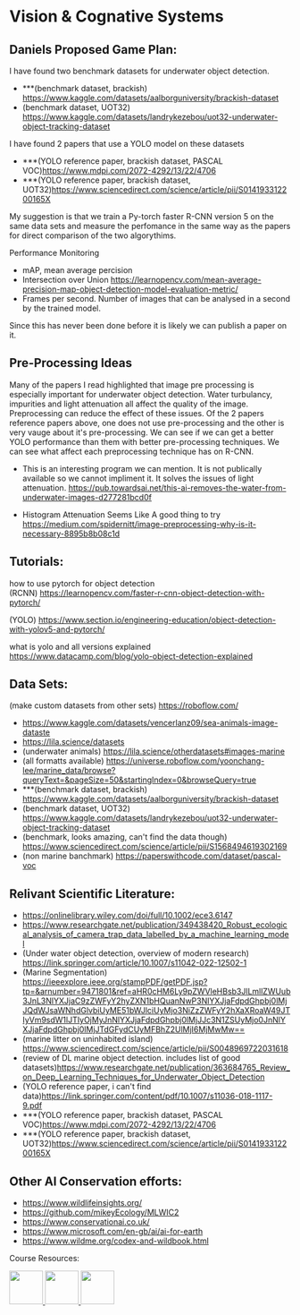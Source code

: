 # Vision & Cognative Systems

## Daniels Proposed Game Plan:
I have found two benchmark datasets for underwater object detection.
 - ***(benchmark dataset, brackish) https://www.kaggle.com/datasets/aalborguniversity/brackish-dataset
 - (benchmark dataset, UOT32) https://www.kaggle.com/datasets/landrykezebou/uot32-underwater-object-tracking-dataset  

I have found 2 papers that use a YOLO model on these datasets
 - ***(YOLO reference paper, brackish dataset, PASCAL VOC)https://www.mdpi.com/2072-4292/13/22/4706
 - ***(YOLO reference paper, brackish dataset, UOT32)https://www.sciencedirect.com/science/article/pii/S014193312200165X

My suggestion is that we train a Py-torch faster R-CNN version 5 on the same data sets and measure the perfomance in the same way as the papers for direct comparison of the two algorythims.

Performance Monitoring  
 - mAP, mean average percision
 - Intersection over Union
 https://learnopencv.com/mean-average-precision-map-object-detection-model-evaluation-metric/
 - Frames per second. Number of images that can be analysed in a second by the trained model.

Since this has never been done before it is likely we can publish a paper on it.


## Pre-Processing Ideas  
Many of the papers I read highlighted that image pre processing is especially important for underwater object detection. Water turbulancy, impurities and light attenuation all affect the quality of the image. Preprocessing can reduce the effect of these issues. Of the 2 papers reference papers above, one does not use pre-processing and the other is very vauge about it's pre-processing. We can see if we can get a better YOLO performance than them with better pre-processing techniques. We can see what affect each preprocessing technique has on R-CNN. 

- This is an interesting program we can mention. It is not publically available so we cannot impliment it. It solves the issues of light attenuation. 
https://pub.towardsai.net/this-ai-removes-the-water-from-underwater-images-d277281bcd0f

- Histogram Attenuation Seems Like A good thing to try
https://medium.com/spidernitt/image-preprocessing-why-is-it-necessary-8895b8b08c1d

## Tutorials:
how to use pytorch for object detection   
(RCNN)
https://learnopencv.com/faster-r-cnn-object-detection-with-pytorch/

(YOLO)
https://www.section.io/engineering-education/object-detection-with-yolov5-and-pytorch/

what is yolo and all versions explained
https://www.datacamp.com/blog/yolo-object-detection-explained

## Data Sets:  
(make custom datasets from other sets) https://roboflow.com/
 - https://www.kaggle.com/datasets/vencerlanz09/sea-animals-image-dataste
 - https://lila.science/datasets
 - (underwater animals) https://lila.science/otherdatasets#images-marine
 - (all formatts available) https://universe.roboflow.com/yoonchang-lee/marine_data/browse?queryText=&pageSize=50&startingIndex=0&browseQuery=true
 - ***(benchmark dataset, brackish) https://www.kaggle.com/datasets/aalborguniversity/brackish-dataset
 - (benchmark dataset, UOT32) https://www.kaggle.com/datasets/landrykezebou/uot32-underwater-object-tracking-dataset
 - (benchmark, looks amazing, can't find the data though) https://www.sciencedirect.com/science/article/pii/S1568494619302169
 - (non marine banchmark) https://paperswithcode.com/dataset/pascal-voc

## Relivant Scientific Literature:
 - https://onlinelibrary.wiley.com/doi/full/10.1002/ece3.6147
 - https://www.researchgate.net/publication/349438420_Robust_ecological_analysis_of_camera_trap_data_labelled_by_a_machine_learning_model
 - (Under water object detection, overview of modern research) https://link.springer.com/article/10.1007/s11042-022-12502-1
 - (Marine Segmentation) https://ieeexplore.ieee.org/stampPDF/getPDF.jsp?tp=&arnumber=9471801&ref=aHR0cHM6Ly9pZWVleHBsb3JlLmllZWUub3JnL3NlYXJjaC9zZWFyY2hyZXN1bHQuanNwP3NlYXJjaFdpdGhpbj0lMjJQdWJsaWNhdGlvbiUyME51bWJlciUyMjo3NiZzZWFyY2hXaXRoaW49JTIyVm9sdW1lJTIyOjMyJnNlYXJjaFdpdGhpbj0lMjJJc3N1ZSUyMjo0JnNlYXJjaFdpdGhpbj0lMjJTdGFydCUyMFBhZ2UlMjI6MjMwMw==
 - (marine litter on uninhabited island) https://www.sciencedirect.com/science/article/pii/S0048969722031618
 - (review of DL marine object detection. includes list of good datasets)https://www.researchgate.net/publication/363684765_Review_on_Deep_Learning_Techniques_for_Underwater_Object_Detection
 - (YOLO reference paper, i can't find data)https://link.springer.com/content/pdf/10.1007/s11036-018-1117-9.pdf
 - ***(YOLO reference paper, brackish dataset, PASCAL VOC)https://www.mdpi.com/2072-4292/13/22/4706
 - ***(YOLO reference paper, brackish dataset, UOT32)https://www.sciencedirect.com/science/article/pii/S014193312200165X

## Other AI Conservation efforts:  
  - https://www.wildlifeinsights.org/
  - https://github.com/mikeyEcology/MLWIC2
  - https://www.conservationai.co.uk/
  - https://www.microsoft.com/en-gb/ai/ai-for-earth
  - https://www.wildme.org/codex-and-wildbook.html


Course Resources: 
<p float="left">
  <!-- <a href="https://github.com/jpazzini/MAPD-B/tree/2022/mysql" target="_blank">
  <img src="https://cdn4.iconfinder.com/data/icons/iconsimple-logotypes/512/github-512.png" width="60px" />
  </a>     -->          
  <a href="https://stem.elearning.unipd.it/course/view.php?id=2920" target="_blank">
  <img src="https://tracker.moodle.org/secure/attachment/62695/Mobile-M-Icon-1-corners.png" width="60px" />
  </a>
  <a href="https://discord.gg/t6kWR5tx" target="_blank">
  <img src="https://camo.githubusercontent.com/0ef309f7e0b554033dd25b3ce83015db2f0f8952fb4c31318af095369d3d4453/68747470733a2f2f7669676e657474652e77696b69612e6e6f636f6f6b69652e6e65742f7468652d6d696e6572732d686176656e2d70726f6a6563742f696d616765732f642f64642f446973636f72642e706e672f7265766973696f6e2f6c61746573743f63623d3230313730333038303333353436" width="60px" />
  </a>
    </a>              
  <a href="https://drive.google.com/drive/folders/10seKw-qYwVETr9ps-MOcvf8-2BQZ9tv-?usp=sharing" target="_blank">
  <img src="https://upload.wikimedia.org/wikipedia/commons/thumb/1/12/Google_Drive_icon_%282020%29.svg/512px-Google_Drive_icon_%282020%29.svg.png" width="60px" />
  </a>
</p>
